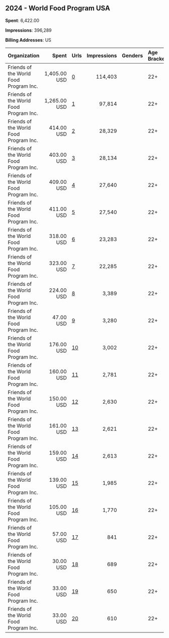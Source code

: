 ## 2024 - World Food Program USA 
**Spent**: 6,422.00

**Impressions**: 396,289

**Billing Addresses**: US

|Organization|Spent|Urls|Impressions|Genders|Age Brackets|Country Codes|
|:---|---:|:---|---:|:---|:---|:---|
|Friends of the World Food Program  Inc.|1,405.00 USD|[0](https://www.snap.com/political-ads/asset/b903a942910493c52050c917ea4d4caba563e154582b2636d16629b0a55a6878?mediaType=mp4)|114,403||22+|united states|
|Friends of the World Food Program  Inc.|1,265.00 USD|[1](https://www.snap.com/political-ads/asset/ae71bcff677b3c50d0641397c78e6df76851df047bdfb3fd86ea10c137188400?mediaType=jpg)|97,814||22+|united states|
|Friends of the World Food Program  Inc.|414.00 USD|[2](https://www.snap.com/political-ads/asset/e9f4066919147ebad52a8d64b82ea3fc0991023479ff41e4f7427f586b784977?mediaType=mp4)|28,329||22+|united states|
|Friends of the World Food Program  Inc.|403.00 USD|[3](https://www.snap.com/political-ads/asset/ae71bcff677b3c50d0641397c78e6df76851df047bdfb3fd86ea10c137188400?mediaType=jpg)|28,134||22+|united states|
|Friends of the World Food Program  Inc.|409.00 USD|[4](https://www.snap.com/political-ads/asset/e9f4066919147ebad52a8d64b82ea3fc0991023479ff41e4f7427f586b784977?mediaType=mp4)|27,640||22+|united states|
|Friends of the World Food Program  Inc.|411.00 USD|[5](https://www.snap.com/political-ads/asset/e9f4066919147ebad52a8d64b82ea3fc0991023479ff41e4f7427f586b784977?mediaType=mp4)|27,540||22+|united states|
|Friends of the World Food Program  Inc.|318.00 USD|[6](https://www.snap.com/political-ads/asset/ae71bcff677b3c50d0641397c78e6df76851df047bdfb3fd86ea10c137188400?mediaType=jpg)|23,283||22+|united states|
|Friends of the World Food Program  Inc.|323.00 USD|[7](https://www.snap.com/political-ads/asset/ae71bcff677b3c50d0641397c78e6df76851df047bdfb3fd86ea10c137188400?mediaType=jpg)|22,285||22+|united states|
|Friends of the World Food Program  Inc.|224.00 USD|[8](https://www.snap.com/political-ads/asset/0a97c8b9139ac37df640d11c4942b7c280ef1d38de1f72aa2485529762543e32?mediaType=mp4)|3,389||22+|united states|
|Friends of the World Food Program  Inc.|47.00 USD|[9](https://www.snap.com/political-ads/asset/b903a942910493c52050c917ea4d4caba563e154582b2636d16629b0a55a6878?mediaType=mp4)|3,280||22+|united states|
|Friends of the World Food Program  Inc.|176.00 USD|[10](https://www.snap.com/political-ads/asset/1801e9734bd987e8eb5c28a8cba95096c25774d75f2a77527017821b7237cbb0?mediaType=mp4)|3,002||22+|united states|
|Friends of the World Food Program  Inc.|160.00 USD|[11](https://www.snap.com/political-ads/asset/e9f4066919147ebad52a8d64b82ea3fc0991023479ff41e4f7427f586b784977?mediaType=mp4)|2,781||22+|united states|
|Friends of the World Food Program  Inc.|150.00 USD|[12](https://www.snap.com/political-ads/asset/0a97c8b9139ac37df640d11c4942b7c280ef1d38de1f72aa2485529762543e32?mediaType=mp4)|2,630||22+|united states|
|Friends of the World Food Program  Inc.|161.00 USD|[13](https://www.snap.com/political-ads/asset/e9f4066919147ebad52a8d64b82ea3fc0991023479ff41e4f7427f586b784977?mediaType=mp4)|2,621||22+|united states|
|Friends of the World Food Program  Inc.|159.00 USD|[14](https://www.snap.com/political-ads/asset/e9f4066919147ebad52a8d64b82ea3fc0991023479ff41e4f7427f586b784977?mediaType=mp4)|2,613||22+|united states|
|Friends of the World Food Program  Inc.|139.00 USD|[15](https://www.snap.com/political-ads/asset/1801e9734bd987e8eb5c28a8cba95096c25774d75f2a77527017821b7237cbb0?mediaType=mp4)|1,985||22+|united states|
|Friends of the World Food Program  Inc.|105.00 USD|[16](https://www.snap.com/political-ads/asset/0a97c8b9139ac37df640d11c4942b7c280ef1d38de1f72aa2485529762543e32?mediaType=mp4)|1,770||22+|united states|
|Friends of the World Food Program  Inc.|57.00 USD|[17](https://www.snap.com/political-ads/asset/1801e9734bd987e8eb5c28a8cba95096c25774d75f2a77527017821b7237cbb0?mediaType=mp4)|841||22+|united states|
|Friends of the World Food Program  Inc.|30.00 USD|[18](https://www.snap.com/political-ads/asset/ae71bcff677b3c50d0641397c78e6df76851df047bdfb3fd86ea10c137188400?mediaType=jpg)|689||22+|united states|
|Friends of the World Food Program  Inc.|33.00 USD|[19](https://www.snap.com/political-ads/asset/ae71bcff677b3c50d0641397c78e6df76851df047bdfb3fd86ea10c137188400?mediaType=jpg)|650||22+|united states|
|Friends of the World Food Program  Inc.|33.00 USD|[20](https://www.snap.com/political-ads/asset/ae71bcff677b3c50d0641397c78e6df76851df047bdfb3fd86ea10c137188400?mediaType=jpg)|610||22+|united states|
